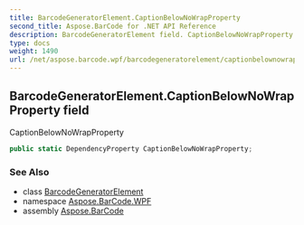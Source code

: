 ```yaml
---
title: BarcodeGeneratorElement.CaptionBelowNoWrapProperty
second_title: Aspose.BarCode for .NET API Reference
description: BarcodeGeneratorElement field. CaptionBelowNoWrapProperty
type: docs
weight: 1490
url: /net/aspose.barcode.wpf/barcodegeneratorelement/captionbelownowrapproperty/
---
```

## BarcodeGeneratorElement.CaptionBelowNoWrapProperty field

CaptionBelowNoWrapProperty

```csharp
public static DependencyProperty CaptionBelowNoWrapProperty;
```

### See Also

* class [BarcodeGeneratorElement](../)
* namespace [Aspose.BarCode.WPF](../../barcodegeneratorelement/)
* assembly [Aspose.BarCode](../../../)


